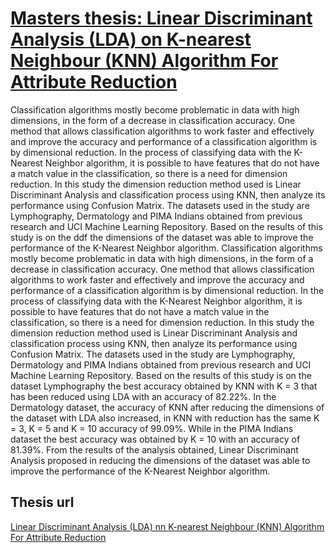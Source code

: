 # [Masters thesis: Linear Discriminant Analysis (LDA) on K-nearest Neighbour (KNN) Algorithm For Attribute Reduction](https://github.com/fiqgant/Linear-Discriminant-Analysis-LDA-nn-K-nearest-Neighbour-KNN-Algorithm-For-Attribute-Reduction)

Classification algorithms mostly become problematic in data with high dimensions, in the form of a decrease in classification accuracy. One method that allows classification algorithms to work faster and effectively and improve the accuracy and performance of a classification algorithm is by dimensional reduction. In the process of classifying data with the K-Nearest Neighbor algorithm, it is possible to have features that do not have a match value in the classification, so there is a need for dimension reduction. In this study the dimension reduction method used is Linear Discriminant Analysis and classification process using KNN, then analyze its performance using Confusion Matrix. The datasets used in the study are Lymphography, Dermatology and PIMA Indians obtained from previous research and UCI Machine Learning Repository. Based on the results of this study is on the ddf the dimensions of the dataset was able to improve the performance of the K-Nearest Neighbor algorithm. Classification algorithms mostly become problematic in data with high dimensions, in the form of a decrease in classification accuracy. One method that allows classification algorithms to work faster and effectively and improve the accuracy and performance of a classification algorithm is by dimensional reduction. In the process of classifying data with the K-Nearest Neighbor algorithm, it is possible to have features that do not have a match value in the classification, so there is a need for dimension reduction. In this study the dimension reduction method used is Linear Discriminant Analysis and classification process using KNN, then analyze its performance using Confusion Matrix. The datasets used in the study are Lymphography, Dermatology and PIMA Indians obtained from previous research and UCI Machine Learning Repository. Based on the results of this study is on the dataset Lymphography the best accuracy obtained by KNN with K = 3 that has been reduced using LDA with an accuracy of 82.22%. In the Dermatology dataset, the accuracy of KNN after reducing the dimensions of the dataset with LDA also increased, in KNN with reduction has the same K = 3, K = 5 and K = 10 accuracy of 99.09%. While in the PIMA Indians dataset the best accuracy was obtained by K = 10 with an accuracy of 81.39%. From the results of the analysis obtained, Linear Discriminant Analysis proposed in reducing the dimensions of the dataset was able to improve the performance of the K-Nearest Neighbor algorithm. 

## Thesis url
[Linear Discriminant Analysis (LDA) nn K-nearest Neighbour (KNN) Algorithm For Attribute Reduction](https://repositori.usu.ac.id/bitstream/handle/123456789/47191/187038052.pdf?sequence=1&isAllowed=y "Repositori USU")
